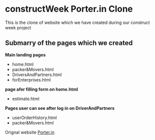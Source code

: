 # constructWeek Porter.in  Clone
This is the clone of website which we have created during our construct week project

## Submarry of the pages which we created

**Main landing pages**
* home.html
* packer&Movers.html
* DriversAndPartners.html
* forEnterprises.html

**page afer filling form on home.html**
* estimate.html

**Pages user can see after log in on DriverAndPartners**
* userOrderHistory.html
* packer&Movers.html

Orignal website [Porter.in](https://porter.in/)
